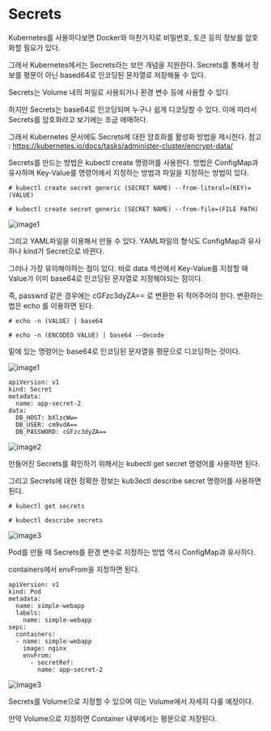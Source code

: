 # Secrets

Kubernetes를 사용하다보면 Docker와 마찬가지로 비밀번호, 토큰 등의 정보를 암호화할 필요가 있다.

그래서 Kubernetes에서는 Secrets라는 보안 개념을 지원한다. Secrets를 통해서 정보를 평문이 아닌 based64로 인코딩된 문자열로 저장해둘 수 있다.

Secrets는 Volume 내의 파일로 사용되거나 환경 변수 등에 사용할 수 있다. 

하지만 Secrets는 base64로 인코딩되며 누구나 쉽게 디코딩할 수 있다. 이에 따라서 Secrets를 암호화라고 보기에는 조금 애매하다.

그래서 Kubernetes 문서에도 Secrets에 대한 암호화를 활성화 방법을 제시한다. 참고 : https://kubernetes.io/docs/tasks/administer-cluster/encrypt-data/

Secrets를 만드는 방법은 kubectl create 명령어를 사용한다. 방법은 ConfigMap과 유사하며 Key-Value를 명령어에서 지정하는 방법과 파일을 지정하는 방법이 있다.

```
# kubectl create secret generic (SECRET NAME) --from-literal=(KEY)=(VALUE)

# kubectl create secret generic (SECRET NAME) --from-file=(FILE PATH)
```

![image1]()

그리고 YAML파일을 이용해서 만들 수 있다. YAML파일의 형식도 ConfigMap과 유사하나 kind가 Secret으로 바뀐다.

그러나 가장 유의해야하는 점이 있다. 바로 data 섹션에서 Key-Value를 지정할 때 Value가 이미 base64로 인코딩된 문자열로 지정해야되는 점이다.

즉, passwrd 같은 경우에는 cGFzc3dyZA== 로 변환한 뒤 적어주어야 한다. 변환하는 법은 echo 를 이용하면 된다.

```
# echo -n (VALUE) | base64

# echo -n (ENCODED VALUE) | base64 --decode
```

밑에 있는 명령어는 base64로 인코딩된 문자열을 평문으로 디코딩하는 것이다.

![image1]()

```
apiVersion: v1
kind: Secret
metadata:
  name: app-secret-2
data:
  DB_HOST: bXlzcWw=
  DB_USER: cm9vdA==
  DB_PASSWORD: cGFzc3dyZA==
```

![image2]()

만들어진 Secrets를 확인하기 위해서는 kubectl get secret 명령어를 사용하면 된다.

그리고 Secrets에 대한 정확한 정보는 kub3ectl describe secret 명령어를 사용하면 된다.

```
# kubectl get secrets

# kubectl describe secrets
```

![image3]()

Pod를 만들 때 Secrets를 환경 변수로 지정하는 방법 역시 ConfigMap과 유사하다.

containers에서 envFrom을 지정하면 된다.

```
apiVersion: v1
kind: Pod
metadata:
  name: simple-webapp
  labels:
    name: simple-webapp
sepc:
  containers:
  - name: simple-webapp
    image: nginx
    envFrom:
      - secretRef:
        name: app-secret-2
```

![image3]()

Secrets를 Volume으로 지정할 수 있으며 이는 Volume에서 자세히 다룰 예정이다.

만약 Volume으로 지정하면 Container 내부에서는 평문으로 저장된다.
